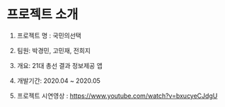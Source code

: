 # 프로젝트 소개

1. 프로젝트 명 : 국민의선택

2. 팀원: 박경민, 고민재, 전희지

3. 개요: 21대 총선 결과 정보제공 앱

4. 개발기간: 2020.04 ~ 2020.05

5. 프로젝트 시연영상 : https://www.youtube.com/watch?v=bxucyeCJdgU
